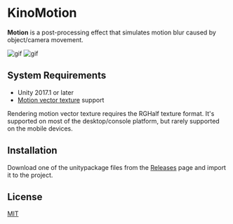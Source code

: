 KinoMotion
==========

**Motion** is a post-processing effect that simulates motion blur caused by
object/camera movement.

![gif](https://i.imgur.com/UkJvWnc.gif)
![gif](https://i.imgur.com/tJioLuY.gif)

System Requirements
-------------------

- Unity 2017.1 or later
- [Motion vector texture] support

Rendering motion vector texture requires the RGHalf texture format. It's
supported on most of the desktop/console platform, but rarely supported on the
mobile devices.

[Motion vector texture]: http://docs.unity3d.com/ScriptReference/DepthTextureMode.MotionVectors.html

Installation
------------

Download one of the unitypackage files from the [Releases] page and import it
to the project.

[Releases]: https://github.com/keijiro/KinoMotion/releases

License
-------

[MIT](LICENSE.txt)
